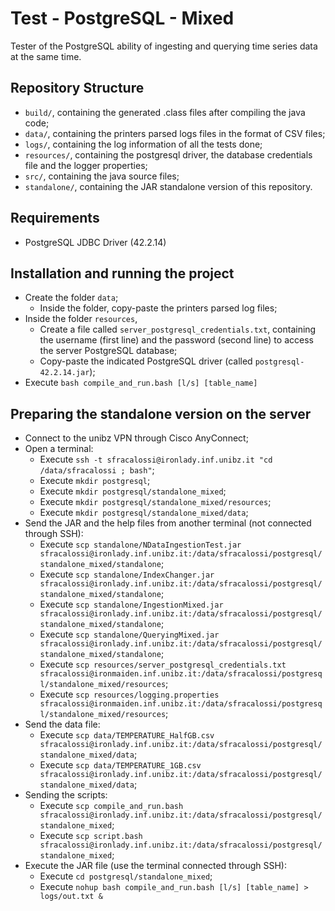# Test - PostgreSQL - Mixed

Tester of the PostgreSQL ability of ingesting and querying time series data at the same time.

## Repository Structure
-   `build/`, containing the generated .class files after compiling the java code;
-   `data/`, containing the printers parsed logs files in the format of CSV files;
-   `logs/`, containing the log information of all the tests done;
-   `resources/`, containing the postgresql driver, the database credentials file and the logger properties;
-   `src/`, containing the java source files;
-   `standalone/`, containing the JAR standalone version of this repository.

## Requirements
-   PostgreSQL JDBC Driver (42.2.14)

## Installation and running the project
-   Create the folder `data`;
    -   Inside the folder, copy-paste the printers parsed log files;
-   Inside the folder `resources`,
    -   Create a file called `server_postgresql_credentials.txt`, containing the username (first line) and the password (second line) to access the server PostgreSQL database;
    -   Copy-paste the indicated PostgreSQL driver (called `postgresql-42.2.14.jar`);
-   Execute `bash compile_and_run.bash [l/s] [table_name]`

## Preparing the standalone version on the server
-   Connect to the unibz VPN through Cisco AnyConnect;
-   Open a terminal:
    -   Execute `ssh -t sfracalossi@ironlady.inf.unibz.it "cd /data/sfracalossi ; bash"`;
    -   Execute `mkdir postgresql`;
    -   Execute `mkdir postgresql/standalone_mixed`;
    -   Execute `mkdir postgresql/standalone_mixed/resources`;
    -   Execute `mkdir postgresql/standalone_mixed/data`;
-   Send the JAR and the help files from another terminal (not connected through SSH):
    -   Execute `scp standalone/NDataIngestionTest.jar sfracalossi@ironlady.inf.unibz.it:/data/sfracalossi/postgresql/standalone_mixed/standalone`;
    -   Execute `scp standalone/IndexChanger.jar sfracalossi@ironlady.inf.unibz.it:/data/sfracalossi/postgresql/standalone_mixed/standalone`;
    -   Execute `scp standalone/IngestionMixed.jar sfracalossi@ironlady.inf.unibz.it:/data/sfracalossi/postgresql/standalone_mixed/standalone`;
    -   Execute `scp standalone/QueryingMixed.jar sfracalossi@ironlady.inf.unibz.it:/data/sfracalossi/postgresql/standalone_mixed/standalone`;
    -   Execute `scp resources/server_postgresql_credentials.txt sfracalossi@ironmaiden.inf.unibz.it:/data/sfracalossi/postgresql/standalone_mixed/resources`;
    -   Execute `scp resources/logging.properties sfracalossi@ironmaiden.inf.unibz.it:/data/sfracalossi/postgresql/standalone_mixed/resources`;
-   Send the data file:
    -   Execute `scp data/TEMPERATURE_HalfGB.csv sfracalossi@ironlady.inf.unibz.it:/data/sfracalossi/postgresql/standalone_mixed/data`;
    -   Execute `scp data/TEMPERATURE_1GB.csv sfracalossi@ironlady.inf.unibz.it:/data/sfracalossi/postgresql/standalone_mixed/data`;
-   Sending the scripts:
    -   Execute `scp compile_and_run.bash sfracalossi@ironlady.inf.unibz.it:/data/sfracalossi/postgresql/standalone_mixed`;
    -   Execute `scp script.bash sfracalossi@ironlady.inf.unibz.it:/data/sfracalossi/postgresql/standalone_mixed`;
-   Execute the JAR file (use the terminal connected through SSH):
    -   Execute `cd postgresql/standalone_mixed`;
    -   Execute `nohup bash compile_and_run.bash [l/s] [table_name] > logs/out.txt &`
